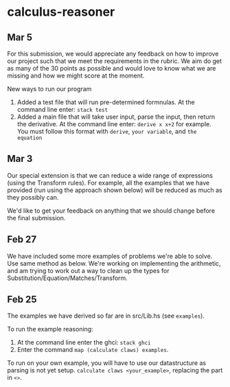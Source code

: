 # calculus-reasoner

## Mar 5

For this submission, we would appreciate any feedback on how to improve our project such that we meet the requirements in the rubric. We aim do get as many of the 30 points as possible and would love to know what we are missing and how we might score at the moment. 

New ways to run our program
1. Added a test file that will run pre-determined formnulas. At the command line enter: `stack test`
2. Added a main file that will take user input, parse the input, then return the derivative. At the command line enter: `derive x x+2` for example. You must follow this format with `derive`, `your variable`, and `the equation`


## Mar 3
Our special extension is that we can reduce a wide range of expressions (using the Transform rules).
For example, all the examples that we have provided (run using the approach shown below) will be
reduced as much as they possibly can.

We'd like to get your feedback on anything that we should change before the final submission.

## Feb 27

We have included some more examples of problems we're able to solve. Use same method as below. 
We're working on implementing the arithmetic, and am trying to work out a way to clean up the types
for Substitution/Equation/Matches/Transform.

## Feb 25

The examples we have derived so far are in src/Lib.hs (see `examples`).

To run the example reasoning:

1. At the command line enter the ghci: `stack ghci`
2. Enter the command `map (calculate claws) examples`.

To run on your own example, you will have to use our datastructure as parsing is not yet setup. 
`calculate claws <your_example>`, replacing the part in `<>`.

